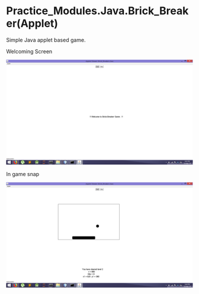 # Practice_Modules.Java.Brick_Breaker(Applet)
Simple Java applet based game.

Welcoming Screen

![Welcoming Screen](https://github.com/Kashyap-Nirmal/Practice_Modules/blob/master/Java/Brick_Breaker(Applet)/Snap%201.png)

In game snap

![In game snap](https://github.com/Kashyap-Nirmal/Practice_Modules/blob/master/Java/Brick_Breaker(Applet)/Snap%202.png)
